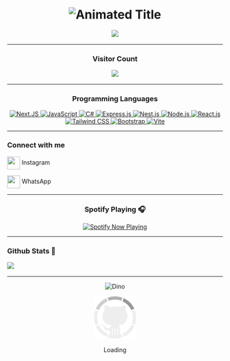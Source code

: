  <h1 align="center">
    <img src="https://readme-typing-svg.herokuapp.com?font=Press+Start+2P&size=40&center=true&vCenter=true&color=00FF00&random=false&width=400&height=80&duration=3000&lines=WELCOME!" alt="Animated Title" />
 </h1>

<p align="center">
  <img src="https://i.pinimg.com/736x/17/b3/ca/17b3cabbdc00360a9675a94b39df98ec.jpg" width="400" />
</p>

------



 <h3 align="center">Visitor Count </h3>
 <p align="center"><img src="https://profile-counter.glitch.me/mhmmdyusufsiraj/count.svg" />
 </p>
 
------



  <h3 align="center">Programming Languages </h3>
  <p align="center">
  <a href="https://skillicons.dev">
    <img src="https://skillicons.dev/icons?i=git,kubernetes,docker,c,vim,babel,bootstrap,cpp,css,dart,figma,flask,flutter,nextjs" alt="Next.JS" />
  </a>
    <a href="https://developer.mozilla.org/en-US/docs/Web/JavaScript" target="_blank" rel="noreferrer">
      <img src="https://skillicons.dev/icons?i=js" alt="JavaScript"/>
    </a>
    <a href="https://www.w3schools.com/cs/index.php" target="_blank" rel="noreferrer">
      <img src="https://skillicons.dev/icons?i=cs" alt="C#"/>
    </a>
    <a href="https://expressjs.com/" target="_blank" rel="noreferrer">
      <img src="https://skillicons.dev/icons?i=express" alt="Express.js"/>
    </a>
    <a href="https://expressjs.com/" target="_blank" rel="noreferrer">
      <img src="https://skillicons.dev/icons?i=nest" alt="Nest.js"/>
    </a>
    <a href="https://nodejs.org/" target="_blank" rel="noreferrer">
      <img src="https://skillicons.dev/icons?i=nodejs" alt="Node.js"/>
    </a>
    <a href="https://reactjs.org/" target="_blank" rel="noreferrer">
      <img src="https://skillicons.dev/icons?i=react" alt="React.js"/>
    </a>
    <a href="https://tailwindcss.com/" target="_blank" rel="noreferrer">
      <img src="https://skillicons.dev/icons?i=tailwind" alt="Tailwind CSS"/>
    </a>
    <a href="https://getbootstrap.com/" target="_blank" rel="noreferrer">
      <img src="https://skillicons.dev/icons?i=bootstrap" alt="Bootstrap"/>
    </a>
    <a href="https://vitejs.dev/" target="_blank" rel="noreferrer">
      <img src="https://skillicons.dev/icons?i=vite" alt="Vite"/>
    </a>
  </p>
    

    
------



<h3 align="left">Connect with me</h3>
<p align="left"><a href="https://instagram.com/muhys_" target="blank"><img align="center"src="https://upload.wikimedia.org/wikipedia/commons/e/e7/Instagram_logo_2016.svg" height="30" width="30" /></a> Instagram
<p align="left"><a href="https://Wa.me/6285796430430" target="blank"><img align="center" src="https://upload.wikimedia.org/wikipedia/commons/1/19/WhatsApp_logo-color-vertical.svg" height="30" width="30" /></a> WhatsApp
</p>


------



<h3 align="center">Spotify Playing 🎧 </h3>

<p align="center">
  <a href="https://open.spotify.com/user/31uqewjaqkuyydytvgk6omsnm62y" target="_blank"><img src="https://now-playing-on-spotify.vercel.app/api/spotify" alt="Spotify Now Playing" width="350"/></a>
</p>



------



<h3 align="left">Github Stats 🚀 </h3>
 <a href="https://github.com/mhmmdyusufsiraj"><img src="https://github-readme-stats.vercel.app/api?username=mhmmdyusufsiraj&show_icons=true&theme=radical"></a>
 </a>

    
------


<p align="center">
  <img src="https://github.com/sourabmaity/sourabmaity/blob/main/dino.gif" alt="Dino"/>
</p>

  <div align=center>
        <img src="https://raw.githubusercontent.com/AhmedFathyDev/AhmedFathyDev/main/GitHub.gif" alt="GitHub Octocat Logo" height="100">
        <p>Loading</p>
  </div>
